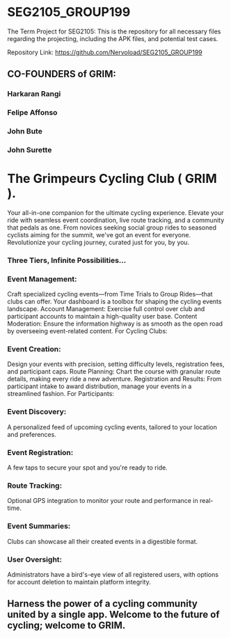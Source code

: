 # SEG2105_GROUP199
The Term Project for SEG2105: This is the repository for all necessary files regarding the projecting, including the APK files, and potential test cases.

Repository Link:
https://github.com/Nervoload/SEG2105_GROUP199

## CO-FOUNDERS of GRIM:


### Harkaran Rangi
### Felipe Affonso
### John Bute
### John Surette

# The Grimpeurs Cycling Club ( GRIM ).
Your all-in-one companion for the ultimate cycling experience. Elevate your ride with seamless event coordination, live route tracking, and a community that pedals as one. From novices seeking social group rides to seasoned cyclists aiming for the summit, we've got an event for everyone. Revolutionize your cycling journey, curated just for you, by you.

### Three Tiers, Infinite Possibilities...

### Event Management: 
Craft specialized cycling events—from Time Trials to Group Rides—that clubs can offer. Your dashboard is a toolbox for shaping the cycling events landscape.
Account Management: Exercise full control over club and participant accounts to maintain a high-quality user base.
Content Moderation: Ensure the information highway is as smooth as the open road by overseeing event-related content.
For Cycling Clubs:

### Event Creation: 
Design your events with precision, setting difficulty levels, registration fees, and participant caps.
Route Planning: Chart the course with granular route details, making every ride a new adventure.
Registration and Results: From participant intake to award distribution, manage your events in a streamlined fashion.
For Participants:

### Event Discovery: 
A personalized feed of upcoming cycling events, tailored to your location and preferences.

### Event Registration: 
A few taps to secure your spot and you're ready to ride.

### Route Tracking: 
Optional GPS integration to monitor your route and performance in real-time.

### Event Summaries: 
Clubs can showcase all their created events in a digestible format.

### User Oversight: 
Administrators have a bird's-eye view of all registered users, with options for account deletion to maintain platform integrity.

## Harness the power of a cycling community united by a single app. Welcome to the future of cycling; welcome to GRIM.
